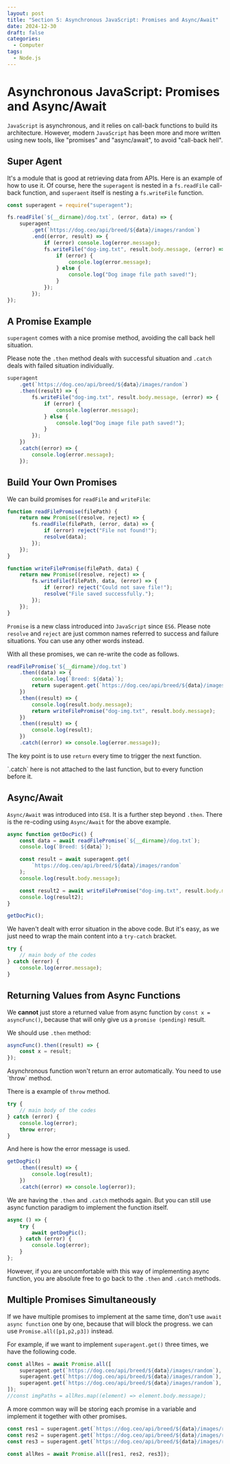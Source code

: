 ```yaml
---
layout: post
title: "Section 5: Asynchronous JavaScript: Promises and Async/Await"
date: 2024-12-30
draft: false
categories:
  - Computer
tags:
  - Node.js
---
```


# Asynchronous JavaScript: Promises and Async/Await

`JavaScript` is asynchronous, and it relies on call-back functions to build its architecture. However, modern `JavaScript` has been more and more written using new tools, like "promises" and "async/await", to avoid "call-back hell".

## Super Agent

It's a module that is good at retrieving data from APIs. Here is an example of how to use it. Of course, here the `superagent` is nested in a `fs.readFile` call-back function, and `superaent` itself is nesting a `fs.writeFile` function.

```js
const superagent = require("superagent");

fs.readFile(`${__dirname}/dog.txt`, (error, data) => {
	superagent
		.get(`https://dog.ceo/api/breed/${data}/images/random`)
		.end((error, result) => {
			if (error) console.log(error.message);
			fs.writeFile("dog-img.txt", result.body.message, (error) => {
				if (error) {
					console.log(error.message);
				} else {
					console.log("Dog image file path saved!");
				}
			});
		});
});
```

## A Promise Example

`superagent` comes with a nice promise method, avoiding the call back hell situation.

Please note the `.then` method deals with successful situation and `.catch` deals with failed situation individually.

```js
superagent
	.get(`https://dog.ceo/api/breed/${data}/images/random`)
	.then((result) => {
		fs.writeFile("dog-img.txt", result.body.message, (error) => {
			if (error) {
				console.log(error.message);
			} else {
				console.log("Dog image file path saved!");
			}
		});
	})
	.catch((error) => {
		console.log(error.message);
	});
```

## Build Your Own Promises

We can build promises for `readFile` and `writeFile`:

```js
function readFilePromise(filePath) {
	return new Promise((resolve, reject) => {
		fs.readFile(filePath, (error, data) => {
			if (error) reject("File not found!");
			resolve(data);
		});
	});
}
```

```js
function writeFilePromise(filePath, data) {
	return new Promise((resolve, reject) => {
		fs.writeFile(filePath, data, (error) => {
			if (error) reject("Could not save file!");
			resolve("File saved successfully.");
		});
	});
}
```

`Promise` is a new class introduced into `JavaScript` since `ES6`. Please note `resolve` and `reject` are just common names referred to success and failure situations. You can use any other words instead.

With all these promises, we can re-write the code as follows.

```js
readFilePromise(`${__dirname}/dog.txt`)
	.then((data) => {
		console.log(`Breed: ${data}`);
		return superagent.get(`https://dog.ceo/api/breed/${data}/images/random`);
	})
	.then((result) => {
		console.log(result.body.message);
		return writeFilePromise("dog-img.txt", result.body.message);
	})
	.then((result) => {
		console.log(result);
	})
	.catch((error) => console.log(error.message));
```

The key point is to use `return` every time to trigger the next function.

<p class="highlight yellow" markdown="1">`.catch` here is not attached to the last function, but to every function before it.</p>

## Async/Await

`Async/Await` was introduced into `ES8`. It is a further step beyond `.then`. There is the re-coding using `Async/Await` for the above example.

```js
async function getDocPic() {
	const data = await readFilePromise(`${__dirname}/dog.txt`);
	console.log(`Breed: ${data}`);

	const result = await superagent.get(
		`https://dog.ceo/api/breed/${data}/images/random`
	);
	console.log(result.body.message);

	const result2 = await writeFilePromise("dog-img.txt", result.body.message);
	console.log(result2);
}

getDocPic();
```

We haven't dealt with error situation in the above code. But it's easy, as we just need to wrap the main content into a `try-catch` bracket.

```js
try {
	// main body of the codes
} catch (error) {
	console.log(error.message);
}
```

## Returning Values from Async Functions

We **cannot** just store a returned value from async function by `const x = asyncFunc()`, because that will only give us a `promise (pending)` result.

We should use `.then` method:

```js
asyncFunc().then((result) => {
	const x = result;
});
```

<p class="highlight yellow" markdown="1">Asynchronous function won't return an error automatically. You need to use `throw` method.</p>

There is a example of `throw` method.

```js
try {
	// main body of the codes
} catch (error) {
	console.log(error);
	throw error;
}
```

And here is how the error message is used.

```js
getDogPic()
	.then((result) => {
		console.log(result);
	})
	.catch((error) => console.log(error));
```

We are having the `.then` and `.catch` methods again. But you can still use async function paradigm to implement the function itself.

```js
async () => {
	try {
		await getDogPic();
	} catch (error) {
		console.log(error);
	}
};
```

However, if you are uncomfortable with this way of implementing async function, you are absolute free to go back to the `.then` and `.catch` methods.

## Multiple Promises Simultaneously

If we have multiple promises to implement at the same time, don't use `await async function` one by one, because that will block the progress. we can use `Promise.all([p1,p2,p3])` instead.

For example, if we want to implement `superagent.get()` three times, we have the following code.

```js
const allRes = await Promise.all([
	superagent.get(`https://dog.ceo/api/breed/${data}/images/random`),
	superagent.get(`https://dog.ceo/api/breed/${data}/images/random`),
	superagent.get(`https://dog.ceo/api/breed/${data}/images/random`),
]);
//const imgPaths = allRes.map((element) => element.body.message);
```

A more common way will be storing each promise in a variable and implement it together with other promises.

```js
const res1 = superagent.get(`https://dog.ceo/api/breed/${data}/images/random`);
const res2 = superagent.get(`https://dog.ceo/api/breed/${data}/images/random`);
const res3 = superagent.get(`https://dog.ceo/api/breed/${data}/images/random`);

const allRes = await Promise.all([res1, res2, res3]);
```
